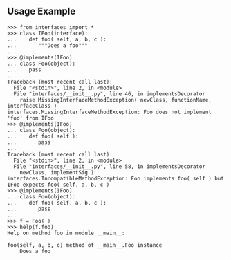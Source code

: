 Usage Example
-------------

    >>> from interfaces import *
    >>> class IFoo(interface):
    ...    def foo( self, a, b, c ):
    ...       """Does a foo"""
    ... 
    >>> @implements(IFoo)
    ... class Foo(object):
    ...    pass
    ... 
    Traceback (most recent call last):
      File "<stdin>", line 2, in <module>
      File "interfaces/__init__.py", line 46, in implementsDecorator
        raise MissingInterfaceMethodException( newClass, functionName, interfaceClass )
    interfaces.MissingInterfaceMethodException: Foo does not implement 'foo' from IFoo
    >>> @implements(IFoo)
    ... class Foo(object):
    ...    def foo( self ):
    ...       pass
    ... 
    Traceback (most recent call last):
      File "<stdin>", line 2, in <module>
      File "interfaces/__init__.py", line 58, in implementsDecorator
        newClass, implementSig )
    interfaces.IncompatibleMethodException: Foo implements foo( self ) but IFoo expects foo( self, a, b, c )
    >>> @implements(IFoo)
    ... class Foo(object):
    ...    def foo( self, a, b, c ):
    ...       pass
    ... 
    >>> f = Foo( )
    >>> help(f.foo)
    Help on method foo in module __main__:
    
    foo(self, a, b, c) method of __main__.Foo instance
        Does a foo
    
